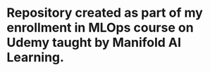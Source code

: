 # Repository created as part of my enrollment in MLOps course on Udemy taught by Manifold AI Learning.
